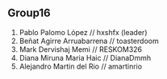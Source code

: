 ## Group16

1. Pablo Palomo López // hxshfx (leader)
2. Beñat Agirre Arruabarrena // toasterdoom
3. Mark Dervishaj Memi // RESKOM326
4. Diana Miruna Maria Haic // DianaDmmh 
5. Alejandro Martin del Rio // amartinrio

